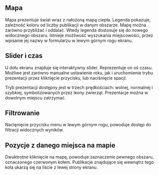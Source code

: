 ## Mapa

Mapa prezentuje świat wraz z nałożoną mapą ciepła. Legenda pokazuje, zależność koloru od liczby publikacji w danym obszarze. Mapę można zarówno przybliżać i oddalać. Wtedy legenda dostosuje się do nowego widocznego obszaru. Istnieje możliwość wyszukania miejscowości, przez wpisanie jej nazwy w formularzu w lewym górnym rogu ekranu.

## Slider i czas

U dołu ekranu znajduje się interaktywny slider. Reprezentuje on oś czasu. Możliwe jest zarówno manualne ustawienie roku, jak i uruchomienie trybu prezentacji przez kliknięcie przycisku, lub naciśnięcie spacji.

Tryb prezentacji dostępny jest w trzech prędkościach: wolnej, normalnej i szybkiej, symbolizowanych przez ikony zwierząt. Prezentacje można w dowolnym miejscu zatrzymać.

## Filtrowanie

Nacięnięcie przycisku menu w lewym górnym rogu, powoduje dostęp do filtracji widocznych wyników.

## Pozycje z danego miejsca na mapie

Dwuktrotne kliknięcie na mapę, powoduje zaznaczenie pewnego obszaru, oznaczonego czerwonym kołem. Publikacje znajdujące się wewnątrz tego koła ukarzą się na liście z lewej strony ekranu.
